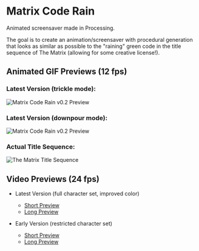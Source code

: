 # Matrix Code Rain
Animated screensaver made in Processing.

The goal is to create an animation/screensaver with procedural generation that looks as similar as possible to the "raining" green code in the title sequence of The Matrix (allowing for some creative license!).

## Animated GIF Previews (12 fps)
### Latest Version (trickle mode):
![Matrix Code Rain v0.2 Preview](./img/matrix-code-rain-v0.2-preview.gif)

### Latest Version (downpour mode):
![Matrix Code Rain v0.2 Preview](./img/matrix-code-rain-v0.2-downpour.gif)

### Actual Title Sequence:
![The Matrix Title Sequence](./img/title-sequence.gif)


## Video Previews (24 fps)
* Latest Version (full character set, improved color)
	* [Short Preview](https://github.com/coding418/matrix-code-rain/blob/main/matrix-code-rain-v0.2-preview.mp4?raw=true)
	* [Long Preview](https://github.com/coding418/matrix-code-rain/blob/main/matrix-code-rain-v0.2-long.mp4?raw=true)

* Early Version (restricted character set)
	* [Short Preview](https://github.com/coding418/matrix-code-rain/blob/main/matrix-code-rain-v0.1-preview.mp4?raw=true)
	* [Long Preview](https://github.com/coding418/matrix-code-rain/blob/main/matrix-code-rain-v0.1-long.mp4?raw=true)

